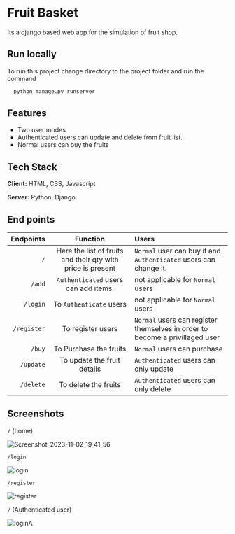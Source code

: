 
# Fruit Basket

Its a django based web app for the simulation of fruit shop.


## Run locally

To run this project change directory to the project folder and run the command

```bash
  python manage.py runserver
```


## Features

- Two user modes
- Authenticated users can update and delete from  fruit list.
- Normal users can buy the fruits



## Tech Stack

**Client:** HTML, CSS, Javascript

**Server:** Python, Django


## End points

| Endpoints | Function | Users 
|----------:|:--------:|:---------------------------------|
|`/` | Here the list of fruits and their qty with price is present | `Normal` user can buy it and `Authenticated` users can change it.|
|`/add` | `Authenticated` users can add items. | not applicable for `Normal` users |
|`/login` | To `Authenticate` users | not applicable for `Normal` users |
|`/register` | To register users | `Normal` users can register themselves in order to become a privillaged user |
|`/buy` | To Purchase the fruits | `Normal` users can purchase|
|`/update` | To update the fruit details | `Authenticated` users can only update|
|`/delete` | To delete the fruits | `Authenticated` users can only delete|



## Screenshots

`/` (home)

![Screenshot_2023-11-02_19_41_56](https://github.com/hackman01/django-workshop/assets/84094140/d94a11f3-fc5e-4fa2-b0bb-a5fa831dc576)


`/login`

![login](https://github.com/hackman01/django-workshop/assets/84094140/dcd22a26-5460-46bc-b4ac-819f0a2289a8)



`/register`


![register](https://github.com/hackman01/django-workshop/assets/84094140/9b37f908-27fc-449b-b8ee-9d3ca68607b8)



`/` (Authenticated user)


![loginA](https://github.com/hackman01/django-workshop/assets/84094140/b4c615f2-7c65-487f-a858-a5761c2da278)
